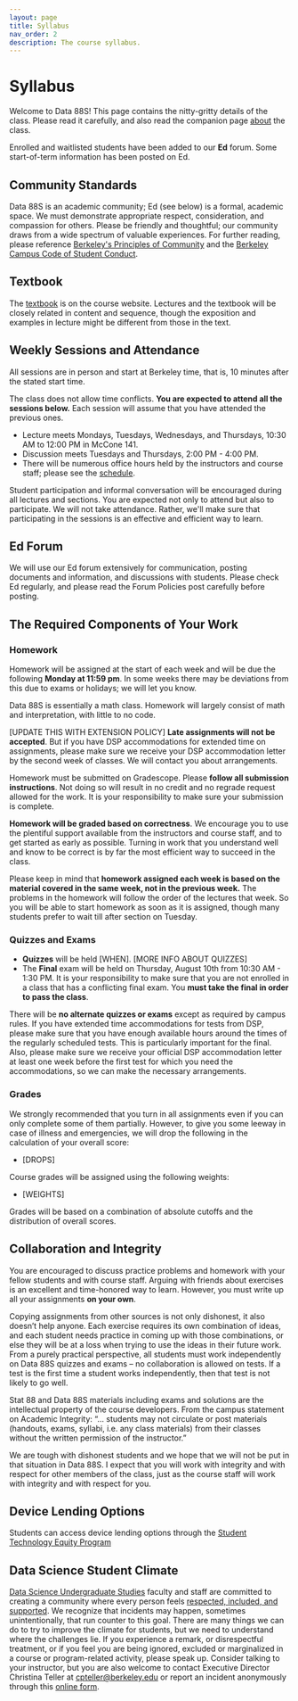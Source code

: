 ```yaml
---
layout: page
title: Syllabus
nav_order: 2
description: The course syllabus.
---
```


# Syllabus

Welcome to Data 88S! This page contains the nitty-gritty details of the class. Please read it carefully, and also read the companion page [about](http://stat88.org/about/) the class.

Enrolled and waitlisted students have been added to our **Ed** forum. Some start-of-term information has been posted on Ed.

## Community Standards ##
Data 88S is an academic community; Ed (see below) is a formal, academic space. We must demonstrate appropriate respect, consideration, and compassion for others. Please be friendly and thoughtful; our community draws from a wide spectrum of valuable experiences. For further reading, please reference [Berkeley's Principles of Community](https://diversity.berkeley.edu/principles-community) and the [Berkeley Campus Code of Student Conduct](https://sa.berkeley.edu/sites/default/files/Code%20of%20Conduct_January%202016.pdf).



## Textbook ##
The [textbook](http://stat88.org/textbook/content/intro.html) is on the course website. Lectures and the textbook will be closely related in content and sequence, though the exposition and examples in lecture might be different from those in the text. 


## Weekly Sessions and Attendance ##
All sessions are in person and start at Berkeley time, that is, 10 minutes after the stated start time.

The class does not allow time conflicts. **You are expected to attend all the sessions below.** Each session will assume that you have attended the previous ones.

- Lecture meets Mondays, Tuesdays, Wednesdays, and Thursdays, 10:30 AM to 12:00 PM in McCone 141.
- Discussion meets Tuesdays and Thursdays, 2:00 PM - 4:00 PM. 
- There will be numerous office hours held by the instructors and course staff; please see the [schedule](http://stat88.org/schedule).

Student participation and informal conversation will be encouraged during all lectures and sections. You are expected not only to attend but also to participate. We will not take attendance. Rather, we'll make sure that participating in the sessions is an effective and efficient way to learn. 

## Ed Forum ##
We will use our Ed forum extensively for communication, posting documents and information, and discussions with students. Please check Ed regularly, and please read the Forum Policies post carefully before posting.


## The Required Components of Your Work ##

### Homework ###

Homework will be assigned at the start of each week and will be due the following **Monday at 11:59 pm**. In some weeks there may be deviations from this due to exams or holidays; we will let you know. 

Data 88S is essentially a math class. Homework will largely consist of math and interpretation, with little to no code.

[UPDATE THIS WITH EXTENSION POLICY] **Late assignments will not be accepted**. But if you have DSP accommodations for extended time on assignments, please make sure we receive your DSP accommodation letter by the second week of classes. We will contact you about arrangements. 

Homework must be submitted on Gradescope. Please **follow all submission instructions**. Not doing so will result in no credit and no regrade request allowed for the work. It is your responsibility to make sure your submission is complete.

**Homework will be graded based on correctness**. We encourage you to use the plentiful support available from the instructors and course staff, and to get started as early as possible. Turning in work that you understand well and know to be correct is by far the most efficient way to succeed in the class.

Please keep in mind that **homework assigned each week is based on the material covered in the same week, not in the previous week.** The problems in the homework will follow the order of the lectures that week. So you will be able to start homework as soon as it is assigned, though many students prefer to wait till after section on Tuesday.


### Quizzes and Exams ###

- **Quizzes** will be held [WHEN]. [MORE INFO ABOUT QUIZZES]
- The **Final** exam will be held on Thursday, August 10th from 10:30 AM - 1:30 PM. It is your responsibility to make sure that you are not enrolled in a class that has a conflicting final exam. You **must take the final in order to pass the class**.

There will be **no alternate quizzes or exams** except as required by campus rules. If you have extended time accommodations for tests from DSP, please make sure that you have enough available hours around the times of the regularly scheduled tests. This is particularly important for the final. Also, please make sure we receive your official DSP accommodation letter at least one week before the first test for which you need the accommodations, so we can make the necessary arrangements.


### Grades ###
We strongly recommended that you turn in all assignments even if you can only complete some of them partially. However, to give you some leeway in case of illness and emergencies, we will drop the following in the calculation of your overall score:

- [DROPS]

Course grades will be assigned using the following weights: 

- [WEIGHTS]

Grades will be based on a combination of absolute cutoffs and the distribution of overall scores.

## Collaboration and Integrity ##
You are encouraged to discuss practice problems and homework with your fellow students and with course staff. Arguing with friends about exercises is an excellent and time-honored way to learn. However, you must write up all your assignments **on your own**. 

Copying assignments from other sources is not only dishonest, it also doesn’t help anyone. Each exercise requires its own combination of ideas, and each student needs practice in coming up with those combinations, or else they will be at a loss when trying to use the ideas in their future work. From a purely practical perspective, all students must work independently on Data 88S quizzes and exams – no collaboration is allowed on tests. If a test is the first time a student works independently, then that test is not likely to go well. 

Stat 88 and Data 88S materials including exams and solutions are the intellectual property of the course developers. From the campus statement on Academic Integrity: “... students may not circulate or post materials (handouts, exams, syllabi, i.e. any class materials) from their classes without the written permission of the instructor.” 

We are tough with dishonest students and we hope that we will not be put in that situation in Data 88S. I expect that you will work with integrity and with respect for other members of the class, just as the course staff will work with integrity and with respect for you.

## Device Lending Options ##
Students can access device lending options through the [Student Technology Equity Program](https://studenttech.berkeley.edu/devicelending)

## Data Science Student Climate ##

[Data Science Undergraduate Studies](https://data.berkeley.edu/academics/undergraduate-programs) faculty and staff are committed to creating a community where every person feels [respected, included, and supported](https://data.berkeley.edu/equity-inclusion). We recognize that incidents may happen, sometimes unintentionally, that run counter to this goal. There are many things we can do to try to improve the climate for students, but we need to understand where the challenges lie. If you experience a remark, or disrespectful treatment, or if you feel you are being ignored, excluded or marginalized in a course or program-related activity, please speak up. Consider talking to your instructor, but you are also welcome to contact Executive Director Christina Teller at cpteller@berkeley.edu or report an incident anonymously through this [online form](https://docs.google.com/forms/d/e/1FAIpQLSfBwaUe7VMQz6VzkYFvf4KYwNSTve9iJlBSQyAmsXoSE0LnWw/viewform).

